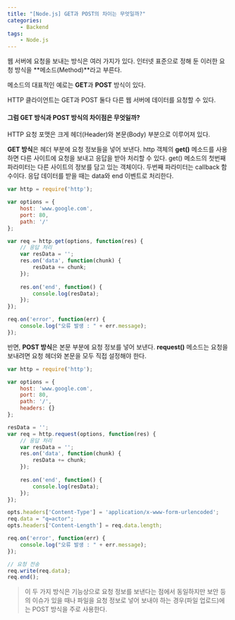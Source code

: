 ```yaml
---
title: "[Node.js] GET과 POST의 차이는 무엇일까?"
categories:
    - Backend
tags:
    - Node.js
---
```


웹 서버에 요청을 보내는 방식은 여러 가지가 있다. 인터넷 표준으로 정해 둔 이러한 요청 방식을 **메소드(Method)**라고 부른다.

메소드의 대표적인 예로는 **GET**과 **POST** 방식이 있다.

HTTP 클라이언트는 GET과 POST 둘다 다른 웹 서버에 데이터를 요청할 수 있다.

#### 그럼 **GET 방식과 POST 방식의 차이점**은 무엇일까?

HTTP 요청 포맷은 크게 헤더(Header)와 본문(Body) 부분으로 이루어져 있다.

**GET 방식**은 헤더 부분에 요청 정보들을 넣어 보낸다. http 객체의 **get()** 메소드를 사용하면 다른 사이트에 요청을 보내고 응답을 받아 처리할 수 있다. get() 메소드의 첫번째 파라미터는 다른 사이트의 정보를 담고 있는 객체이다. 두번째 파라미터는 callback 함수이다. 응답 데이터를 받을 때는 data와 end 이벤트로 처리한다.

```javascript
var http = require('http');

var options = {
	host: 'www.google.com',
    port: 80,
    path: '/'
};

var req = http.get(options, function(res) {
	// 응답 처리
    var resData = '';
    res.on('data', function(chunk) {
    	resData += chunk;
    });
    
    res.on('end', function() {
    	console.log(resData);
    });
});

req.on('error', function(err) {
	console.log("오류 발생 : " + err.message);
});
```

반면, **POST 방식**은 본문 부분에 요청 정보를 넣어 보낸다. **request()** 메소드는 요청을 보내려면 요청 헤더와 본문을 모두 직접 설정해야 한다.

```javascript
var http = require('http');

var options = {
	host: 'www.google.com',
    port: 80,
    path: '/',
    headers: {}
};

resData = '';
var req = http.request(options, function(res) {
	// 응답 처리
    var resData = '';
    res.on('data', function(chunk) {
    	resData += chunk;
    });
    
    res.on('end', function() {
    	console.log(resData);
    });
});

opts.headers['Content-Type'] = 'application/x-www-form-urlencoded';
req.data = "q=actor";
opts.headers['Content-Length'] = req.data.length;

req.on('error', function(err) {
	console.log("오류 발생 : " + err.message);
});

// 요청 전송
req.write(req.data);
req.end();
```

> 이 두 가지 방식은 기능상으로 요청 정보를 보낸다는 점에서 동일하지만 보안 등의 이슈가 있을 때나 파일을 요청 정보로 넣어 보내야 하는 경우(파일 업로드)에는 POST 방식을 주로 사용한다.